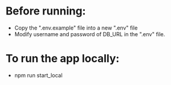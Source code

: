 # Before running:
- Copy the ".env.example" file into a new ".env" file
- Modify username and password of DB_URL in the ".env" file.

# To run the app locally:
- npm run start_local
